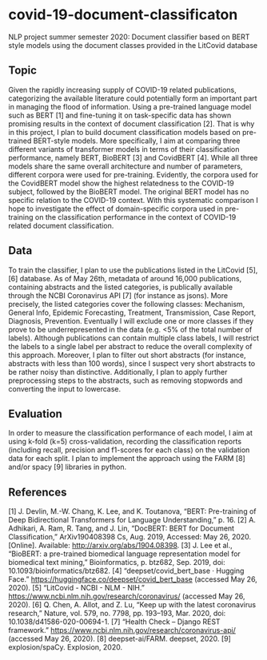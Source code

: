 # covid-19-document-classificaton
NLP project summer semester 2020: Document classifier based on BERT style models using the document classes provided in the LitCovid database

## Topic
Given the rapidly increasing supply of COVID-19 related publications, categorizing the available literature could potentially form an important part in managing the flood of information. Using a pre-trained language model such as BERT [1] and fine-tuning it on task-specific data has shown promising results in the context of document classification [2]. That is why in this project, I plan to build document classification models based on pre-trained BERT-style models. More specifically, I aim at comparing three different variants of transformer models in terms of their classification performance, namely BERT, BioBERT [3] and CovidBERT [4]. While all three models share the same overall architecture and number of parameters, different corpora were used for pre-training. Evidently, the corpora used for the CovidBERT model show the highest relatedness to the COVID-19 subject, followed by the BioBERT model. The original BERT model has no specific relation to the COVID-19 context. With this systematic comparison I hope to investigate the effect of domain-specific corpora used in pre-training on the classification performance in the context of COVID-19 related document classification.


## Data 
To train the classifier, I plan to use the publications listed in the LitCovid [5], [6] database. As of May 26th, metadata of around 16,000 publications, containing abstracts and the listed categories, is publically available through the NCBI Coronavirus API [7] (for instance as jsons). More precisely, the listed categories cover the following classes: Mechanism, General Info, Epidemic Forecasting, Treatment, Transmission, Case Report, Diagnosis, Prevention. Eventually I will exclude one or more classes if they prove to be underrepresented in the data (e.g. <5% of the total number of labels). Although publications can contain multiple class labels, I will restrict the labels to a single label per abstract to reduce the overall complexity of this approach. Moreover, I plan to filter out short abstracts (for instance, abstracts with less than 100 words), since I suspect very short abstracts to be rather noisy than distinctive. Additionally, I plan to apply further preprocessing steps to the abstracts, such as removing stopwords and converting the input to lowercase.


## Evaluation 
In order to measure the classification performance of each model, I aim at using k-fold (k=5) cross-validation, recording the classification reports (including recall, precision and f1-scores for each class) on the validation data for each split. I plan to implement the approach using the FARM [8] and/or spacy [9] libraries in python.

## References
[1]    J. Devlin, M.-W. Chang, K. Lee, and K. Toutanova, “BERT: Pre-training of Deep Bidirectional Transformers for Language Understanding,” p. 16.
[2]    A. Adhikari, A. Ram, R. Tang, and J. Lin, “DocBERT: BERT for Document Classification,” ArXiv190408398 Cs, Aug. 2019, Accessed: May 26, 2020. [Online]. Available: http://arxiv.org/abs/1904.08398.
[3]    J. Lee et al., “BioBERT: a pre-trained biomedical language representation model for biomedical text mining,” Bioinformatics, p. btz682, Sep. 2019, doi: 10.1093/bioinformatics/btz682.
[4]    “deepset/covid_bert_base · Hugging Face.” https://huggingface.co/deepset/covid_bert_base (accessed May 26, 2020).
[5]    “LitCovid - NCBI - NLM - NIH.” https://www.ncbi.nlm.nih.gov/research/coronavirus/ (accessed May 26, 2020).
[6]    Q. Chen, A. Allot, and Z. Lu, “Keep up with the latest coronavirus research,” Nature, vol. 579, no. 7798, pp. 193–193, Mar. 2020, doi: 10.1038/d41586-020-00694-1.
[7]    “Health Check – Django REST framework.” https://www.ncbi.nlm.nih.gov/research/coronavirus-api/ (accessed May 26, 2020).
[8]    deepset-ai/FARM. deepset, 2020.
[9]    explosion/spaCy. Explosion, 2020.
